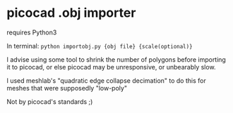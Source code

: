 # picocad .obj importer
requires Python3

In terminal:
`python importobj.py {obj file} {scale(optional)}`

I advise using some tool to shrink the number of polygons before importing it to picocad, or else picocad may be unresponsive, or unbearably slow.

I used meshlab's "quadratic edge collapse decimation" to do this for meshes that were supposedly "low-poly"

Not by picocad's standards ;)
